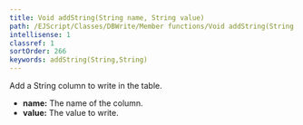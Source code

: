 ```yaml
---
title: Void addString(String name, String value)
path: /EJScript/Classes/DBWrite/Member functions/Void addString(String name, String value)
intellisense: 1
classref: 1
sortOrder: 266
keywords: addString(String,String)
---
```



Add a String column to write in the table.



* **name:** The name of the column.
* **value:** The value to write.


